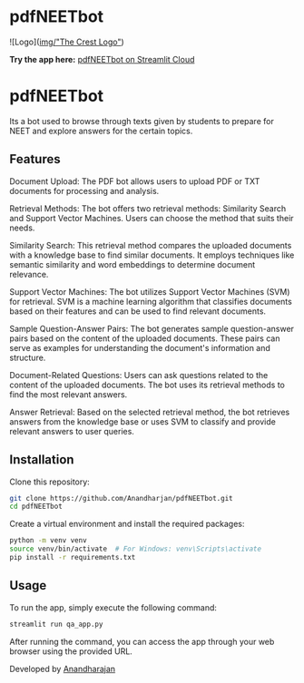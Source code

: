 # pdfNEETbot
![Logo]([img/"The Crest Logo"](https://github.com/Anandharajan/pdfNEETbot/blob/main/img/The%20Crest%20Logo.jpg))


**Try the app here:** [pdfNEETbot on Streamlit Cloud](https://apppy-xfmcjly1ifm.streamlit.app/)

# pdfNEETbot

Its a bot used to browse through texts given by students to prepare for NEET and explore answers for the certain topics.

## Features

Document Upload: The PDF bot allows users to upload PDF or TXT documents for processing and analysis.

Retrieval Methods: The bot offers two retrieval methods: Similarity Search and Support Vector Machines. Users can choose the method that suits their needs.

Similarity Search: This retrieval method compares the uploaded documents with a knowledge base to find similar documents. It employs techniques like semantic similarity and word embeddings to determine document relevance.

Support Vector Machines: The bot utilizes Support Vector Machines (SVM) for retrieval. SVM is a machine learning algorithm that classifies documents based on their features and can be used to find relevant documents.

Sample Question-Answer Pairs: The bot generates sample question-answer pairs based on the content of the uploaded documents. These pairs can serve as examples for understanding the document's information and structure.

Document-Related Questions: Users can ask questions related to the content of the uploaded documents. The bot uses its retrieval methods to find the most relevant answers.

Answer Retrieval: Based on the selected retrieval method, the bot retrieves answers from the knowledge base or uses SVM to classify and provide relevant answers to user queries.

## Installation

Clone this repository:

```bash
git clone https://github.com/Anandharjan/pdfNEETbot.git
cd pdfNEETbot
```

Create a virtual environment and install the required packages:

```bash
python -m venv venv
source venv/bin/activate  # For Windows: venv\Scripts\activate
pip install -r requirements.txt
```

## Usage
To run the app, simply execute the following command:

```bash
streamlit run qa_app.py
```

After running the command, you can access the app through your web browser using the provided URL.

Developed by [Anandharajan](https://twitter.com/trvanand)
